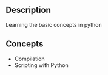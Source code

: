 ## Description
Learning the basic concepts in python

## Concepts
* Compilation
* Scripting with Python
